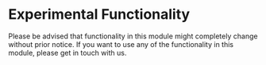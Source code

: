 # Experimental Functionality

Please be advised that functionality in this module might completely change without prior notice.
If you want to use any of the functionality in this module, please get in touch with us.
